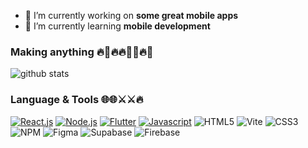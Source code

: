 - 🔭 I’m currently working on **some great mobile apps**
- 🌱 I’m currently learning **mobile development**

### Making anything 🔥🦅🔥🔥🦅🦅🔥🦅
![github stats](https://github-readme-stats.vercel.app/api?username=bloosheddev&show_icons=true)

### Language & Tools 🌐🌐⚔⚔🔥
[![React.js](https://img.shields.io/badge/-ReactJs-61DAFB?logo=react&logoColor=white&style=for-the-badge)]([https://en.wikipedia.org/wiki/C++](https://react.dev/))
[![Node.js](https://img.shields.io/badge/node.js-339933?style=for-the-badge&logo=Node.js&logoColor=white)](https://nodejs.org/)
[![Flutter](https://img.shields.io/badge/Flutter-02569B?style=for-the-badge&logo=flutter&logoColor=white)](https://flutter.dev/)
[![Javascript](https://shields.io/badge/JavaScript-F7DF1E?logo=JavaScript&logoColor=000&style=for-the-badge)](https://id.wikipedia.org/wiki/JavaScript)
![HTML5](https://img.shields.io/badge/html5-%23E34F26.svg?style=for-the-badge&logo=html5&logoColor=white)
![Vite](https://img.shields.io/badge/vite-%23646CFF.svg?style=for-the-badge&logo=vite&logoColor=white)
![CSS3](https://img.shields.io/badge/css3-%231572B6.svg?style=for-the-badge&logo=css&logoColor=white)
![NPM](https://img.shields.io/badge/NPM-%23CB3837.svg?style=for-the-badge&logo=npm&logoColor=white)
![Figma](https://img.shields.io/badge/figma-%23F24E1E.svg?style=for-the-badge&logo=figma&logoColor=white)
![Supabase](https://img.shields.io/badge/Supabase-3ECF8E?style=for-the-badge&logo=supabase&logoColor=white)
![Firebase](https://img.shields.io/badge/firebase-a08021?style=for-the-badge&logo=firebase&logoColor=ffcd34)


<!--
**BlooshedDev/BlooshedDev** is a ✨ _special_ ✨ repository because its `README.md` (this file) appears on your GitHub profile.

Here are some ideas to get you started:

- 🔭 I’m currently working on **some great mobile apps**
- 🌱 I’m currently learning **mobile development**
- 👯 I’m looking to collaborate on ...
- 🤔 I’m looking for help with ...
- 💬 Ask me about ...
- 📫 How to reach me: ...
- 😄 Pronouns: ...
- ⚡ Fun fact: ...
-->
